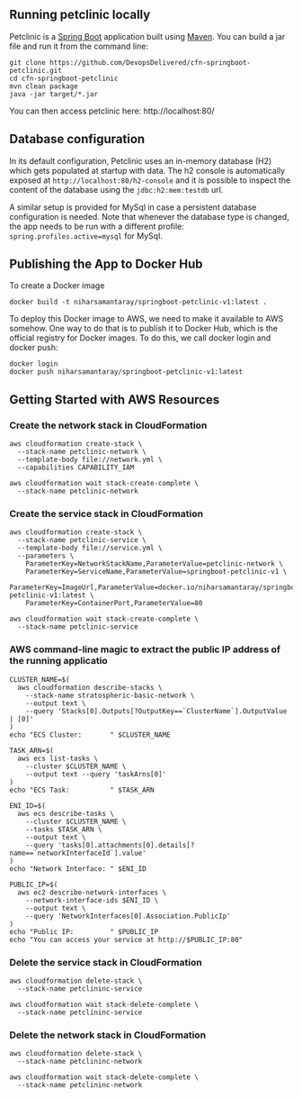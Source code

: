 ## Running petclinic locally
Petclinic is a [Spring Boot](https://spring.io/guides/gs/spring-boot) application built using [Maven](https://spring.io/guides/gs/maven/). You can build a jar file and run it from the command line:

```
git clone https://github.com/DevopsDelivered/cfn-springboot-petclinic.git
cd cfn-springboot-petclinic
mvn clean package
java -jar target/*.jar
```

You can then access petclinic here: http://localhost:80/

## Database configuration

In its default configuration, Petclinic uses an in-memory database (H2) which
gets populated at startup with data. The h2 console is automatically exposed at `http://localhost:80/h2-console`
and it is possible to inspect the content of the database using the `jdbc:h2:mem:testdb` url.
 
A similar setup is provided for MySql in case a persistent database configuration is needed. Note that whenever the database type is changed, the app needs to be run with a different profile: `spring.profiles.active=mysql` for MySql.

## Publishing the App to Docker Hub

To create a Docker image

```
docker build -t niharsamantaray/springboot-petclinic-v1:latest .
```

To deploy this Docker image to AWS, we need to make it available to AWS somehow. One way to do that is to publish it to Docker Hub, which is the official registry for Docker images. To do this, we call docker login and docker push:

```
docker login
docker push niharsamantaray/springboot-petclinic-v1:latest
```

## Getting Started with AWS Resources

### Create the network stack in CloudFormation

```
aws cloudformation create-stack \
  --stack-name petclinic-network \
  --template-body file://network.yml \
  --capabilities CAPABILITY_IAM

aws cloudformation wait stack-create-complete \
  --stack-name petclinic-network
```

### Create the service stack in CloudFormation

```
aws cloudformation create-stack \
  --stack-name petclinic-service \
  --template-body file://service.yml \
  --parameters \
    ParameterKey=NetworkStackName,ParameterValue=petclinic-network \
    ParameterKey=ServiceName,ParameterValue=springboot-petclinic-v1 \
    ParameterKey=ImageUrl,ParameterValue=docker.io/niharsamantaray/springboot-petclinic-v1:latest \
    ParameterKey=ContainerPort,ParameterValue=80

aws cloudformation wait stack-create-complete \
  --stack-name petclinic-service
```
### AWS command-line magic to extract the public IP address of the running applicatio

```
CLUSTER_NAME=$(
  aws cloudformation describe-stacks \
    --stack-name stratospheric-basic-network \
    --output text \
    --query 'Stacks[0].Outputs[?OutputKey==`ClusterName`].OutputValue | [0]'
)
echo "ECS Cluster:       " $CLUSTER_NAME
```
```
TASK_ARN=$(
  aws ecs list-tasks \
    --cluster $CLUSTER_NAME \
    --output text --query 'taskArns[0]'
)
echo "ECS Task:          " $TASK_ARN

ENI_ID=$(
  aws ecs describe-tasks \
    --cluster $CLUSTER_NAME \
    --tasks $TASK_ARN \
    --output text \
    --query 'tasks[0].attachments[0].details[?name==`networkInterfaceId`].value'
)
echo "Network Interface: " $ENI_ID
```
```
PUBLIC_IP=$(
  aws ec2 describe-network-interfaces \
    --network-interface-ids $ENI_ID \
    --output text \
    --query 'NetworkInterfaces[0].Association.PublicIp'
)
echo "Public IP:         " $PUBLIC_IP
echo "You can access your service at http://$PUBLIC_IP:80"
```

### Delete the service stack in CloudFormation

```
aws cloudformation delete-stack \
  --stack-name petclininc-service

aws cloudformation wait stack-delete-complete \
  --stack-name petclininc-service
```

### Delete the network stack in CloudFormation

```
aws cloudformation delete-stack \
  --stack-name petclininc-network

aws cloudformation wait stack-delete-complete \
  --stack-name petclininc-network
```